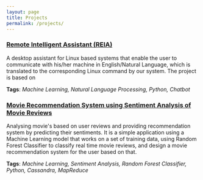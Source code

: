 ```yaml
---
layout: page
title: Projects
permalink: /projects/
---
```

### [**Remote Intelligent Assistant (REIA)**](https://github.com/maanavshah/remote-intelligent-assistant)

A desktop assistant for Linux based systems that enable the user to communicate with his/her machine in English/Natural Language, which is translated to the corresponding Linux command by our system. The project is based on

**Tags**: *Machine Learning, Natural Language Processing, Python, Chatbot*


### [**Movie Recommendation System using Sentiment Analysis of Movie Reviews**](https://github.com/maanavshah/movie-review-analysis)

Analysing movie's based on user reviews and providing recommendation system by predicting their sentiments. It is a simple application using a Machine Learning model that works on a set of training data, using Random Forest Classifier to classify real time movie reviews, and design a movie recommendation system for the user based on that.

**Tags**: *Machine Learning, Sentiment Analysis, Random Forest Classifier, Python, Cassandra, MapReduce*

